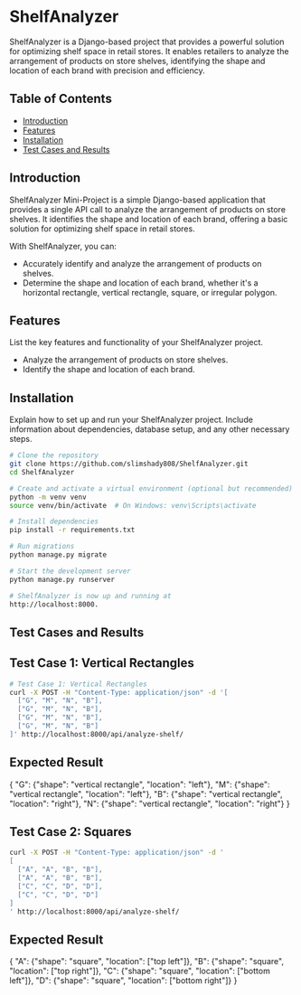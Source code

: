 # ShelfAnalyzer

ShelfAnalyzer is a Django-based project that provides a powerful solution for optimizing shelf space in retail stores. It enables retailers to analyze the arrangement of products on store shelves, identifying the shape and location of each brand with precision and efficiency.

## Table of Contents

- [Introduction](#introduction)
- [Features](#features)
- [Installation](#installation)
- [Test Cases and Results](#test-cases-and-results)

## Introduction

ShelfAnalyzer Mini-Project is a simple Django-based application that provides a single API call to analyze the arrangement of products on store shelves. It identifies the shape and location of each brand, offering a basic solution for optimizing shelf space in retail stores.

With ShelfAnalyzer, you can:

- Accurately identify and analyze the arrangement of products on shelves.
- Determine the shape and location of each brand, whether it's a horizontal rectangle, vertical rectangle, square, or irregular polygon.



## Features

List the key features and functionality of your ShelfAnalyzer project.

- Analyze the arrangement of products on store shelves.
- Identify the shape and location of each brand.

## Installation

Explain how to set up and run your ShelfAnalyzer project. Include information about dependencies, database setup, and any other necessary steps.

```bash
# Clone the repository
git clone https://github.com/slimshady808/ShelfAnalyzer.git
cd ShelfAnalyzer

# Create and activate a virtual environment (optional but recommended)
python -m venv venv
source venv/bin/activate  # On Windows: venv\Scripts\activate

# Install dependencies
pip install -r requirements.txt

# Run migrations
python manage.py migrate

# Start the development server
python manage.py runserver

# ShelfAnalyzer is now up and running at 
http://localhost:8000.

```



## Test Cases and Results

## Test Case 1: Vertical Rectangles

```bash
# Test Case 1: Vertical Rectangles
curl -X POST -H "Content-Type: application/json" -d '[
  ["G", "M", "N", "B"],
  ["G", "M", "N", "B"],
  ["G", "M", "N", "B"],
  ["G", "M", "N", "B"]
]' http://localhost:8000/api/analyze-shelf/
```
## Expected Result

{
  "G": {"shape": "vertical rectangle", "location": "left"},
  "M": {"shape": "vertical rectangle", "location": "left"},
  "B": {"shape": "vertical rectangle", "location": "right"},
  "N": {"shape": "vertical rectangle", "location": "right"}
}

## Test Case 2: Squares

```bash
curl -X POST -H "Content-Type: application/json" -d '
[
  ["A", "A", "B", "B"],
  ["A", "A", "B", "B"],
  ["C", "C", "D", "D"],
  ["C", "C", "D", "D"]
]
' http://localhost:8000/api/analyze-shelf/

```
## Expected Result

{
  "A": {"shape": "square", "location": ["top left"]},
  "B": {"shape": "square", "location": ["top right"]},
  "C": {"shape": "square", "location": ["bottom left"]},
  "D": {"shape": "square", "location": ["bottom right"]}
}




